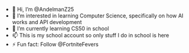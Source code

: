 - 👋 Hi, I’m @AndelmanZ25
- 👀 I’m interested in learning Computer Science, specifically on how AI works and API development
- 🌱 I’m currently learning CS50 in school
- 📫 This is my school account so only stuff I do in school is here
- ⚡ Fun fact: Follow @FortniteFevers

<!---
AndelmanZ25/AndelmanZ25 is a ✨ special ✨ repository because its `README.md` (this file) appears on your GitHub profile.
You can click the Preview link to take a look at your changes.
--->
